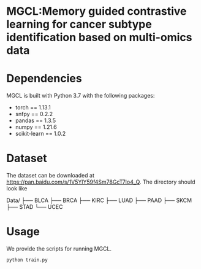 # MGCL:Memory guided contrastive learning for cancer subtype identification based on multi-omics data

# Dependencies
MGCL is built with Python 3.7 with the following packages:
* torch == 1.13.1
* snfpy == 0.2.2
* pandas == 1.3.5
* numpy == 1.21.6
* scikit-learn == 1.0.2
  
# Dataset
The dataset can be downloaded at  https://pan.baidu.com/s/1V5YlY59f4Sm78GcT7Io4_Q. The directory should look like

Data/  ├── BLCA 
       ├── BRCA 
       ├── KIRC 
       ├── LUAD
       ├── PAAD 
       ├── SKCM
       ├── STAD 
       └── UCEC 
       
# Usage
We provide the scripts for running MGCL.  

```
python train.py




